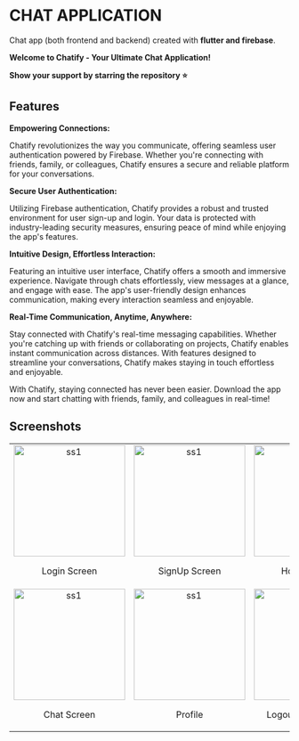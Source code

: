 # CHAT APPLICATION
Chat app (both frontend and backend) created with **flutter and firebase**.

**Welcome to Chatify - Your Ultimate Chat Application!**

**Show your support by starring the repository ⭐️**

## Features
**Empowering Connections:**

Chatify revolutionizes the way you communicate, offering seamless user authentication powered by Firebase. Whether you're connecting with friends, family, or colleagues, Chatify ensures a secure and reliable platform for your conversations.

**Secure User Authentication:**

Utilizing Firebase authentication, Chatify provides a robust and trusted environment for user sign-up and login. Your data is protected with industry-leading security measures, ensuring peace of mind while enjoying the app's features.

**Intuitive Design, Effortless Interaction:**

Featuring an intuitive user interface, Chatify offers a smooth and immersive experience. Navigate through chats effortlessly, view messages at a glance, and engage with ease. The app's user-friendly design enhances communication, making every interaction seamless and enjoyable.

**Real-Time Communication, Anytime, Anywhere:**

Stay connected with Chatify's real-time messaging capabilities. Whether you're catching up with friends or collaborating on projects, Chatify enables instant communication across distances. With features designed to streamline your conversations, Chatify makes staying in touch effortless and enjoyable.


With Chatify, staying connected has never been easier. Download the app now and start chatting with friends, family, and colleagues in real-time!

## Screenshots
<table>
  <tr>
    <td align="center">
      <img src="https://github.com/osamajaved07/CHAT-APP/assets/143210389/c57c93a9-3226-42fb-850c-b7fd0da1a1c4" alt="ss1" width="200"/>
      <p>Login Screen</p>
    </td>
    <td align="center">
      <img src="https://github.com/osamajaved07/CHAT-APP/assets/143210389/b47e1ba2-7b95-4f16-9dd7-ff1004b761f6" alt="ss1" width="200"/>
      <p>SignUp Screen</p>
    </td>
     <td align="center">
      <img src="https://github.com/osamajaved07/CHAT-APP/assets/143210389/4b12e6ad-c186-4e39-8e06-f2ee48dfae6a" alt="ss1" width="200"/>
      <p>Home Screen</p>
    </td>
  </tr>  
  <tr>
    <td align="center">
      <img src="https://github.com/osamajaved07/CHAT-APP/assets/143210389/a8c3b195-96ae-4805-a5e8-a4804d48f03f" alt="ss1" width="200"/>
      <p>Chat Screen</p>
    </td>
    <td align="center">
      <img src="https://github.com/osamajaved07/CHAT-APP/assets/143210389/637bb5ca-e306-45be-9e69-ef061ec871f1" alt="ss1" width="200"/>
      <p>Profile</p>
    </td>
    <td align="center">
      <img src="https://github.com/osamajaved07/CHAT-APP/assets/143210389/79d20db7-8eee-473e-9805-56c54990bcdc" alt="ss1" width="200"/>
      <p>Logout Confirmation</p>
    </td>
    </tr>   
</table>
</div>



